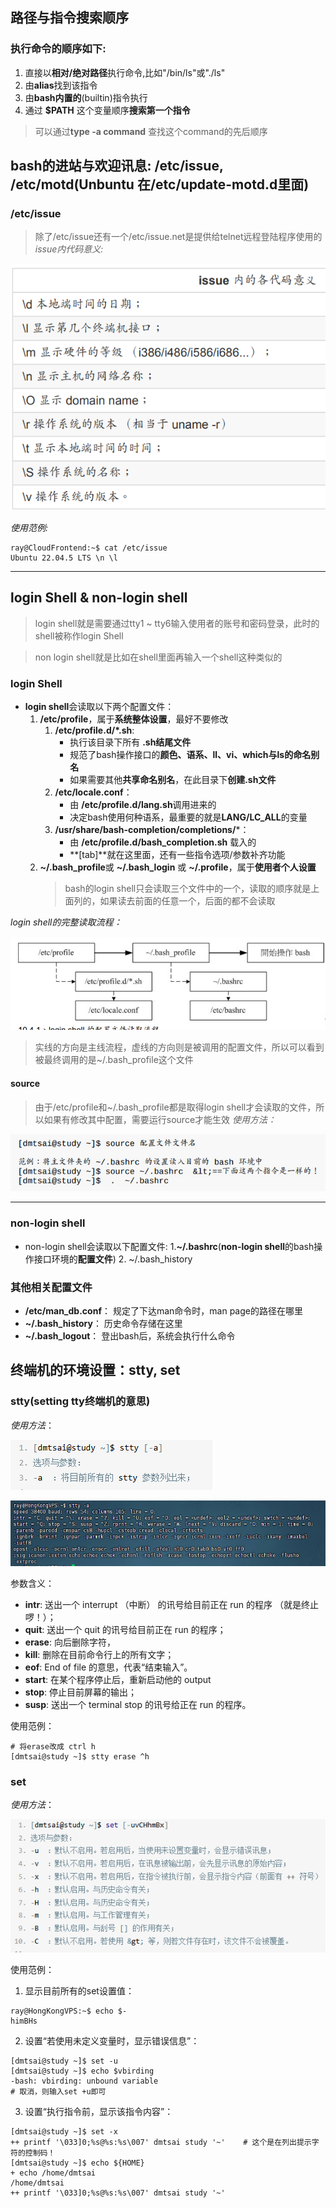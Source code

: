 ## 路径与指令搜索顺序
### 执行命令的顺序如下:
1. 直接以**相对/绝对路径**执行命令,比如"/bin/ls"或"./ls"
2. 由**alias**找到该指令
3. 由**bash内置的**(builtin)指令执行
4. 通过 **$PATH** 这个变量顺序**搜索第一个指令**
> 可以通过**type -a command** 查找这个command的先后顺序

## bash的进站与欢迎讯息: /etc/issue, /etc/motd(Unbuntu 在/etc/update-motd.d里面)
### /etc/issue
> 除了/etc/issue还有一个/etc/issue.net是提供给telnet远程登陆程序使用的
*issue内代码意义:*

![0](/img/12Chapter/Capture15.PNG)

*使用范例:*
```Shell
ray@CloudFrontend:~$ cat /etc/issue
Ubuntu 22.04.5 LTS \n \l
```
---
## login Shell & non-login shell
> login shell就是需要通过tty1 ~ tty6输入使用者的账号和密码登录，此时的shell被称作login Shell

> non login shell就是比如在shell里面再输入一个shell这种类似的

### login Shell
- **login shell**会读取以下两个配置文件：
    1. **/etc/profile**，属于**系统整体设置**，最好不要修改
        1. **/etc/profile.d/*.sh**:
            - 执行该目录下所有 **.sh结尾文件**
            - 规范了bash操作接口的**颜色、语系、ll、vi、which与ls的命名别名**
            - 如果需要其他**共享命名别名**，在此目录下**创建.sh文件**
        2. **/etc/locale.conf**：
            - 由 **/etc/profile.d/lang.sh**调用进来的
            - 决定bash使用何种语系，最重要的就是**LANG/LC_ALL**的变量
        3. **/usr/share/bash-completion/completions/***：
            - 由 **/etc/profile.d/bash_completion.sh** 载入的
            - **[tab]**就在这里面，还有一些指令选项/参数补齐功能
    2. **~/.bash_profile**或 **~/.bash_login** 或 **~/.profile**，属于**使用者个人设置**
        > bash的login shell只会读取三个文件中的一个，读取的顺序就是上面列的，如果读去前面的任意一个，后面的都不会读取

*login shell的完整读取流程：*

![0](/img/12Chapter/Capture16.PNG)

> 实线的方向是主线流程，虚线的方向则是被调用的配置文件，所以可以看到被最终调用的是~/.bash_profile这个文件

#### source
> 由于/etc/profile和~/.bash_profile都是取得login shell才会读取的文件，所以如果有修改其中配置，需要运行source才能生效
*使用方法：*

![0](/img/12Chapter/Capture17.PNG)

---
### non-login shell
- non-login shell会读取以下配置文件:
    1.**~/.bashrc**(**non-login shell**的bash操作接口环境的**配置文件**)
    2. ~/.bash_history


### 其他相关配置文件
- **/etc/man_db.conf**：
规定了下达man命令时，man page的路径在哪里
- **~/.bash_history**：
历史命令存储在这里
- **~/.bash_logout**：
登出bash后，系统会执行什么命令

## 终端机的环境设置：stty, set
### stty(setting tty终端机的意思)
*使用方法*：

![0](/img/12Chapter/Capture18.PNG)

![0](/img/12Chapter/Capture19.PNG)

参数含义：
- **intr**: 送出一个 interrupt （中断） 的讯号给目前正在 run 的程序 （就是终止啰！）；
- **quit**: 送出一个 quit 的讯号给目前正在 run 的程序；
- **erase**: 向后删除字符，
- **kill**: 删除在目前命令行上的所有文字；
- **eof**: End of file 的意思，代表“结束输入”。
- **start**: 在某个程序停止后，重新启动他的 output
- **stop**: 停止目前屏幕的输出；
- **susp**: 送出一个 terminal stop 的讯号给正在 run 的程序。

使用范例：
```Shell
# 将erase改成 ctrl h
[dmtsai@study ~]$ stty erase ^h
```

### set
*使用方法*：

![0](/img/12Chapter/Capture20.PNG)

使用范例：
1. 显示目前所有的set设置值：
```Shell
ray@HongKongVPS:~$ echo $-
himBHs
```
2. 设置“若使用未定义变量时，显示错误信息”：
```Shell
[dmtsai@study ~]$ set -u
[dmtsai@study ~]$ echo $vbirding
-bash: vbirding: unbound variable
# 取消，则输入set +u即可
```

3. 设置“执行指令前，显示该指令内容”：
```Shell
[dmtsai@study ~]$ set -x
++ printf '\033]0;%s@%s:%s\007' dmtsai study '~'    # 这个是在列出提示字符的控制码！
[dmtsai@study ~]$ echo ${HOME}
+ echo /home/dmtsai
/home/dmtsai
++ printf '\033]0;%s@%s:%s\007' dmtsai study '~'
```

